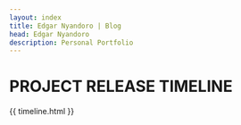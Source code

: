 ```yaml
---
layout: index
title: Edgar Nyandoro | Blog
head: Edgar Nyandoro
description: Personal Portfolio
---
```


# PROJECT RELEASE TIMELINE

{{ timeline.html }}
